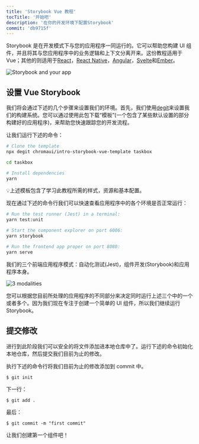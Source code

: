 ```yaml
---
title: 'Storybook Vue 教程'
tocTitle: '开始吧'
description: '在你的开发环境下配置Storybook'
commit: 'db9715f'
---
```


Storybook 是在开发模式下与您的应用程序一同运行的。它可以帮助您构建 UI 组件，并且将其与您应用程序中的业务逻辑和上下文分离开来。这份教程适用于 Vue；其他的则适用于[React](/intro-to-storybook/react/en/get-started)，[React Native](/intro-to-storybook/react-native/en/get-started/)，[Angular](/intro-to-storybook/angular/en/get-started)，[Svelte](/intro-to-storybook/svelte/en/get-started)和[Ember](/intro-to-storybook/ember/en/get-started)。

![Storybook and your app](/intro-to-storybook/storybook-relationship.jpg)

## 设置 Vue Storybook

我们将会通过下述的几个步骤来设置我们的环境。首先，我们使用[degit](https://github.com/Rich-Harris/degit)来设置我们的构建系统。您可以通过使用此包下载“模板”(一个包含了某些默认设置的部分构建好的应用程序)，来帮助您快速跟踪您的开发流程。

让我们运行下述的命令：

```bash
# Clone the template
npx degit chromaui/intro-storybook-vue-template taskbox

cd taskbox

# Install dependencies
yarn
```

<div class="aside">
💡上述模板包含了学习此教程所需的样式，资源和基本配置。
</div>

现在通过下述的命令行我们可以快速查看应用程序中的各个环境是否正常运行：

```bash
# Run the test runner (Jest) in a terminal:
yarn test:unit

# Start the component explorer on port 6006:
yarn storybook

# Run the frontend app proper on port 8080:
yarn serve
```

我们的三个前端应用程序模式：自动化测试(Jest)，组件开发(Storybook)和应用程序本身。

![3 modalities](/intro-to-storybook/app-three-modalities-vue.png)

您可以根据您目前所处理的应用程序的不同部分来决定同时运行上述三个中的一个或者多个。因为我们现在专注于创建一个简单的 UI 组件，所以我们继续运行 Storybook。

## 提交修改

进行到此阶段我们可以安全的将文件添加进本地仓库中了。运行下述的命令初始化本地仓库，然后提交我们目前为止的修改。

执行下述的命令行将我们目前为止的修改添加到 commit 中。

```shell
$ git init
```

下一行：

```shell
$ git add .
```

最后：

```shell
$ git commit -m "first commit"
```

让我们创建第一个组件吧！
